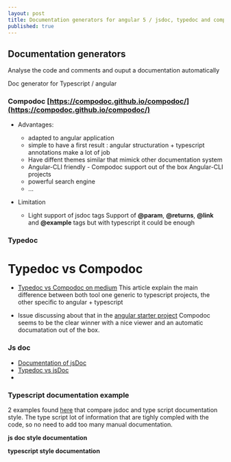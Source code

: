 ```yaml
---
layout: post
title: Documentation generators for angular 5 / jsdoc, typedoc and compodoc
published: true
---
```


## Documentation generators 

Analyse the code and comments and ouput a documentation automatically

Doc generator for Typescript / angular

### Compodoc [https://compodoc.github.io/compodoc/](https://compodoc.github.io/compodoc/)

* Advantages: 
   * adapted to angular application
   * simple to have a first result : angular structuration + typescript annotations make a lot of job
   * Have diffent themes similar that mimick other documentation system
   * Angular-CLI friendly - Compodoc support out of the box Angular-CLI projects
   * powerful search engine
   * ...

* Limitation 
    * Light support of jsdoc tags Support of **@param**, **@returns**, **@link** and **@example** tags but with typescript it could be enough

  
### Typedoc  

# Typedoc vs Compodoc 

* [Typedoc vs Compodoc on medium](https://medium.com/falafel-software/generating-documentation-for-angular-2-apps-and-nativescript-b8d2fa0bc9ae) This article explain the main difference between both tool one generic to typescript projects, the other specific to angular + typescript

* Issue discussing about that in the [angular starter project](https://github.com/AngularClass/angular-starter/issues/1370) Compodoc seems to be the clear winner with a nice viewer and an automatic documatation out of the box.

### Js doc 

* [Documentation of jsDoc](http://usejsdoc.org/)
* [Typedoc vs jsDoc](https://blog.cloudflare.com/generating-documentation-for-typescript-projects/)
* 
### Typescript documentation example 

2 examples found [here](https://blog.cloudflare.com/generating-documentation-for-typescript-projects/) that compare jsdoc and type script documentation style. The type script lot of  information that are tighly compled with the code, so no need to add too many manual documentation.

**js doc style documentation**
<script src="https://gist.github.com/sinsunsan/fc197335138c579a1fff961b81102483.js"></script>

**typescript style documentation**
<script src="https://gist.github.com/sinsunsan/25729f1bfa42fd3d3d2d3a7a1ad98ec2.js"></script>


